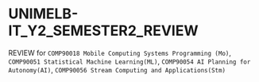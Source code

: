 # UNIMELB-IT_Y2_SEMESTER2_REVIEW
REVIEW for `COMP90018 Mobile Computing Systems Programming (Mo)`, `COMP90051 Statistical Machine Learning(ML)`, `COMP90054 AI Planning for Autonomy(AI)`, `COMP90056 Stream Computing and Applications(Stm)`
